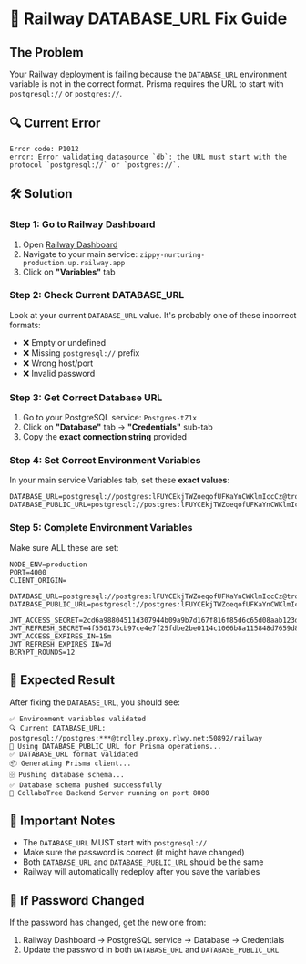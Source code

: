 # 🚨 Railway DATABASE_URL Fix Guide

## The Problem
Your Railway deployment is failing because the `DATABASE_URL` environment variable is not in the correct format. Prisma requires the URL to start with `postgresql://` or `postgres://`.

## 🔍 Current Error
```
Error code: P1012
error: Error validating datasource `db`: the URL must start with the protocol `postgresql://` or `postgres://`.
```

## 🛠️ Solution

### Step 1: Go to Railway Dashboard
1. Open [Railway Dashboard](https://railway.app/dashboard)
2. Navigate to your main service: `zippy-nurturing-production.up.railway.app`
3. Click on **"Variables"** tab

### Step 2: Check Current DATABASE_URL
Look at your current `DATABASE_URL` value. It's probably one of these incorrect formats:
- ❌ Empty or undefined
- ❌ Missing `postgresql://` prefix
- ❌ Wrong host/port
- ❌ Invalid password

### Step 3: Get Correct Database URL
1. Go to your PostgreSQL service: `Postgres-tZ1x`
2. Click on **"Database"** tab → **"Credentials"** sub-tab
3. Copy the **exact connection string** provided

### Step 4: Set Correct Environment Variables
In your main service Variables tab, set these **exact values**:

```
DATABASE_URL=postgresql://postgres:lFUYCEkjTWZoeqofUFKaYnCWKlmIccCz@trolley.proxy.rlwy.net:50892/railway
DATABASE_PUBLIC_URL=postgresql://postgres:lFUYCEkjTWZoeqofUFKaYnCWKlmIccCz@trolley.proxy.rlwy.net:50892/railway
```

### Step 5: Complete Environment Variables
Make sure ALL these are set:

```
NODE_ENV=production
PORT=4000
CLIENT_ORIGIN=

DATABASE_URL=postgresql://postgres:lFUYCEkjTWZoeqofUFKaYnCWKlmIccCz@trolley.proxy.rlwy.net:50892/railway
DATABASE_PUBLIC_URL=postgresql://postgres:lFUYCEkjTWZoeqofUFKaYnCWKlmIccCz@trolley.proxy.rlwy.net:50892/railway

JWT_ACCESS_SECRET=2cd6a98804511d307944b09a9b7d167f816f85d6c65d08aab123d03a34317b4d
JWT_REFRESH_SECRET=4f550173cb97ce4e7f25fdbe2be0114c1066b8a115848d7659d82641ef9cee16
JWT_ACCESS_EXPIRES_IN=15m
JWT_REFRESH_EXPIRES_IN=7d
BCRYPT_ROUNDS=12
```

## 🎯 Expected Result
After fixing the `DATABASE_URL`, you should see:

```
✅ Environment variables validated
🔍 Current DATABASE_URL: postgresql://postgres:***@trolley.proxy.rlwy.net:50892/railway
🔄 Using DATABASE_PUBLIC_URL for Prisma operations...
✅ DATABASE_URL format validated
📦 Generating Prisma client...
🗄️ Pushing database schema...
✅ Database schema pushed successfully
🚀 CollaboTree Backend Server running on port 8080
```

## 🚨 Important Notes
- The `DATABASE_URL` MUST start with `postgresql://`
- Make sure the password is correct (it might have changed)
- Both `DATABASE_URL` and `DATABASE_PUBLIC_URL` should be the same
- Railway will automatically redeploy after you save the variables

## 🔧 If Password Changed
If the password has changed, get the new one from:
1. Railway Dashboard → PostgreSQL service → Database → Credentials
2. Update the password in both `DATABASE_URL` and `DATABASE_PUBLIC_URL`

